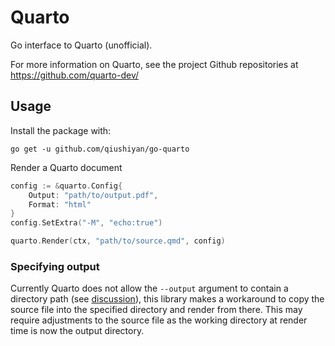 # Quarto

Go interface to Quarto (unofficial).

For more information on Quarto, see the project Github repositories at https://github.com/quarto-dev/

## Usage

Install the package with:

```
go get -u github.com/qiushiyan/go-quarto
```

Render a Quarto document

```go
config := &quarto.Config{
    Output: "path/to/output.pdf",
    Format: "html"
}
config.SetExtra("-M", "echo:true")

quarto.Render(ctx, "path/to/source.qmd", config)
```

### Specifying output

Currently Quarto does not allow the `--output` argument to contain a directory path (see [discussion](https://github.com/quarto-dev/quarto-cli/issues/2440)), this library makes a workaround to copy the source file into the specified directory and render from there. This may require adjustments to the source file as the working directory at render time is now the output directory.
